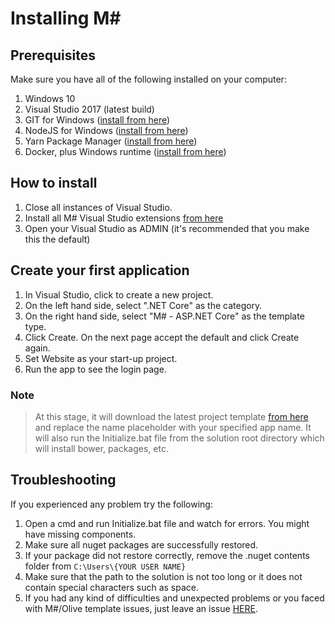 # Installing M#

## Prerequisites

Make sure you have all of the following installed on your computer:

1. Windows 10
2. Visual Studio 2017 (latest build)
3. GIT for Windows ([install from here](http://gitforwindows.org/))
4. NodeJS for Windows ([install from here](https://nodejs.org/en/download/))
4. Yarn Package Manager ([install from here](https://yarnpkg.com/latest.msi))
5. Docker, plus Windows runtime ([install from here](https://docs.docker.com/toolbox/toolbox_install_windows/))

## How to install

1. Close all instances of Visual Studio.
2. Install all M# Visual Studio extensions [from here](https://marketplace.visualstudio.com/search?term=msharp&target=VS&category=All%20categories&vsVersion=&sortBy=Relevance)
3. Open your Visual Studio as ADMIN (it's recommended that you make this the default)

## Create your first application

1. In Visual Studio, click to create a new project.
2. On the left hand side, select ".NET Core" as the category.
3. On the right hand side, select "M# - ASP.NET Core" as the template type.
4. Click Create. On the next page accept the default and click Create again.
5. Set Website as your start-up project.
6. Run the app to see the login page.

### Note

>At this stage, it will download the latest project template [from here](https://github.com/Geeksltd/Olive.MvcTemplate) and replace the name placeholder with your specified app name. It will also run the Initialize.bat file from the solution root directory which will install bower, packages, etc.

## Troubleshooting

If you experienced any problem try the following:

1. Open a cmd and run Initialize.bat file and watch for errors. You might have missing components.
2. Make sure all nuget packages are successfully restored.
3. If your package did not restore correctly, remove the .nuget contents folder from `C:\Users\{YOUR USER NAME}`
4. Make sure that the path to the solution is not too long or it does not contain special characters such as space.
5. If you had any kind of difficulties and unexpected problems or you faced with M#/Olive template issues, just leave an issue [HERE](https://github.com/Geeksltd/Olive.MvcTemplate/issues).
